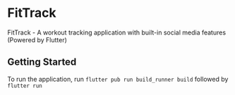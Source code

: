 # FitTrack

FitTrack - A workout tracking application with built-in social media features (Powered by Flutter)

## Getting Started

To run the application, run `flutter pub run build_runner build` followed by `flutter run`
